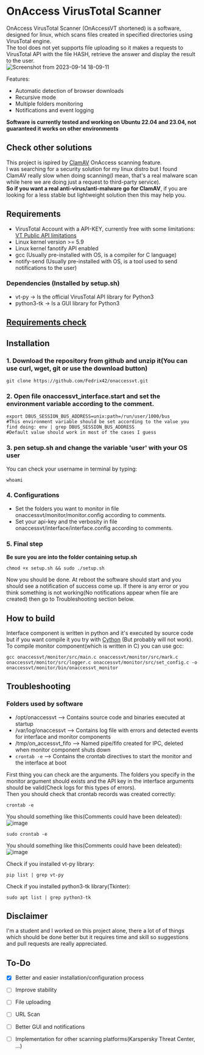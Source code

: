 # OnAccess VirusTotal Scanner
OnAccess VirusTotal Scanner (OnAccessVT shortened) is a software, designed for linux, which scans files created in specified directories using VirusTotal engine.\
The tool does not yet supports file uploading so it makes a requests to VirusTotal API with the file HASH, retrieve the answer and display the result to the user.\
![Screenshot from 2023-09-14 18-09-11](https://github.com/Fedrix42/onaccessvt/assets/144663254/f668a7f8-8e0b-4b65-99b5-551cff1519b8)

Features:
* Automatic detection of browser downloads
* Recursive mode
* Multiple folders monitoring
* Notifications and event logging

**Software is currently tested and working on Ubuntu 22.04 and 23.04, not guaranteed it works on other environments**
## Check other solutions
This project is ispired by [ClamAV](https://www.clamav.net/) OnAccess scanning feature.\
I was searching for a security solution for my linux distro but I found ClamAV really slow when doing scanning(I mean, that's a real malware scan while here we are doing just a request to third-party service).\
**So if you want a real anti-virus/anti-malware go for ClamAV**, if you are looking for a less stable but lightweight solution then this may help you.

## Requirements
  * VirusTotal Account with a API-KEY, currently free with some limitations: [VT Public API limitations](https://developers.virustotal.com/reference/public-vs-premium-api)
  * Linux kernel version >= 5.9
  * Linux kernel fanotify API enabled
  * gcc (Usually pre-installed with OS, is a compiler for C language)
  * notify-send (Usually pre-installed with OS, is a tool used to send notifications to the user)
### Dependencies (Installed by setup.sh)
  * vt-py -> Is the official VirusTotal API library for Python3
  * python3-tk -> Is a GUI library for Python3

## [Requirements check](check_requirements.md)
## Installation
### 1. Download the repository from github and unzip it(You can use curl, wget, git or use the download button)
```
git clone https://github.com/Fedrix42/onaccessvt.git
```
### 2. Open file onaccessvt_interface.start and set the environment variable according to the comment.
```
export DBUS_SESSION_BUS_ADDRESS=unix:path=/run/user/1000/bus
#This environment variable should be set according to the value you find doing: env | grep DBUS_SESSION_BUS_ADDRESS  
#Default value should work in most of the cases I guess
```
### 3. pen setup.sh and change the variable 'user' with your OS user
You can check your username in terminal by typing:
```
whoami
```

### 4. Configurations
* Set the folders you want to monitor in file onaccessvt/monitor/monitor.config according to comments.
* Set your api-key and the verbosity in file onaccessvt/interface/interface.config according to comments.
### 5. Final step
**Be sure you are into the folder containing setup.sh**
```
chmod +x setup.sh && sudo ./setup.sh
```
Now you should be done. At reboot the software should start and you should see a notification of success come up.
If there is any error or you think something is not working(No notifications appear when file are created) then go to Troubleshooting section below.

## How to build
Interface component is written in python and it's executed by source code but if you want compile it you try with [Cython](https://cython.org/) (But probably will not work).\
To compile monitor component(which is written in C) you can use gcc:
```
gcc onaccessvt/monitor/src/main.c onaccessvt/monitor/src/mark.c onaccessvt/monitor/src/logger.c onaccessvt/monitor/src/set_config.c -o onaccessvt/monitor/bin/onaccessvt_monitor
```

## Troubleshooting
### Folders used by software
  * /opt/onaccessvt --> Contains source code and binaries executed at startup
  * /var/log/onaccessvt --> Contains log file with errors and detected events for interface and monitor components
  * /tmp/on_accessvt_fifo --> Named pipe/fifo created for IPC, deleted when monitor component shuts down
  * `crontab -e` --> Contains the crontab directives to start the monitor and the interface at boot

First thing you can check are the arguments. The folders you specify in the monitor argument should exists and the API key in the interface arguments should be valid(Check logs for this types of errors).\
Then you should check that crontab records was created correctly:
```
crontab -e
```
You should something like this(Comments could have been deleated):\
![image](https://github.com/Fedrix42/onaccessvt/assets/144663254/e52cda74-d446-4742-af85-9f183f949fb9)
```
sudo crontab -e
```
You should something like this(Comments could have been deleated):\
![image](https://github.com/Fedrix42/onaccessvt/assets/144663254/e01318b3-bd19-48bc-bf97-dcaf76ed9d62)

Check if you installed vt-py library:
```
pip list | grep vt-py
```
Check if you installed python3-tk library(Tkinter):
```
sudo apt list | grep python3-tk
```

## Disclaimer
I'm a student and I worked on this project alone, there a lot of of things which should be done better but it requires time and skill so suggestions and pull requests are really appreciated.

## To-Do
 - [x] Better and easier installation/configuration process
 - [ ] Improve stability
 - [ ] File uploading
 - [ ] URL Scan
 - [ ] Better GUI and notifications
 - [ ] Implementation for other scanning platforms(Karspersky Threat Center, ...)




